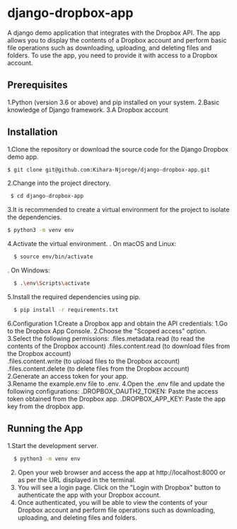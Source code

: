 # django-dropbox-app
A django demo application that integrates with the Dropbox API. The app allows you to display the contents of a Dropbox account and perform basic file operations such as downloading, uploading, and deleting files and folders. To use the app, you need to provide it with access to a Dropbox account.

## Prerequisites
  1.Python (version 3.6 or above) and pip installed on your system.
  2.Basic knowledge of Django framework.
  3.A Dropbox account

## Installation
  1.Clone the repository or download the source code for the Django Dropbox demo app.  
  ```bash
  $ git clone git@github.com:Kihara-Njoroge/django-dropbox-app.git
  ```
  2.Change into the project directory.
  ```bash
   $ cd django-dropbox-app
  ```
  3.It is recommended to create a virtual environment for the project to isolate the dependencies.
  ```bash
  $ python3 -m venv env
  ```
  4.Activate the virtual environment.
  . On macOS and Linux:
  ```bash
    $ source env/bin/activate
  ```
  . On Windows:
  ```bash
    $ .\env\Scripts\activate
  ```
  5.Install the required dependencies using pip.
  ```bash
    $ pip install -r requirements.txt
  ```
  6.Configuration
    1.Create a Dropbox app and obtain the API credentials:
      1.Go to the Dropbox App Console.
      2.Choose the "Scoped access" option.
      3.Select the following permissions:
        .files.metadata.read (to read the contents of the Dropbox account)
        .files.content.read (to download files from the Dropbox account)     
        .files.content.write (to upload files to the Dropbox account)     
        .files.content.delete (to delete files from the Dropbox account)  
    2.Generate an access token for your app.      
    3.Rename the example.env file to .env.
    4.Open the .env file and update the following configurations:
      .DROPBOX_OAUTH2_TOKEN: Paste the access token obtained from the Dropbox app.
      .DROPBOX_APP_KEY: Paste the app key from the dropbox app.
          
## Running the App
  1.Start the development server.
  ```bash
    $ python3 -m venv env
  ```
  2. Open your web browser and access the app at http://localhost:8000 or as per the URL displayed in the terminal.
  3. You will see a login page. Click on the "Login with Dropbox" button to authenticate the app with your Dropbox account.
  4. Once authenticated, you will be able to view the contents of your Dropbox account and perform file operations such as           downloading, uploading, and deleting files and folders.




  





